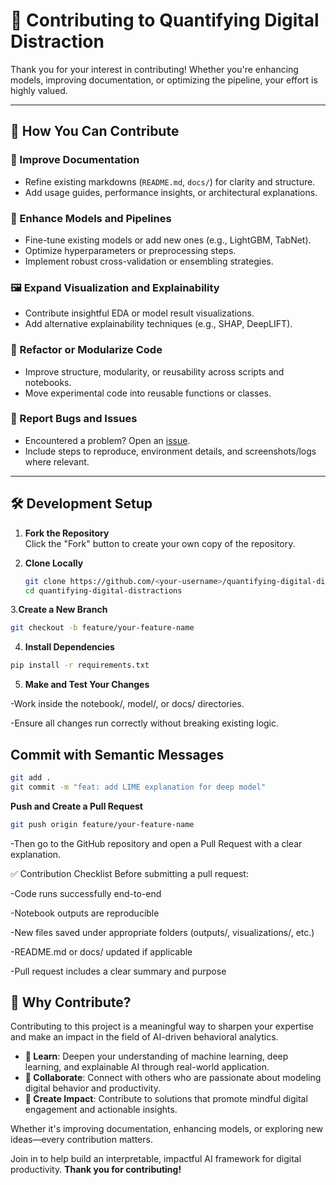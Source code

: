 # 🤝 Contributing to Quantifying Digital Distraction

Thank you for your interest in contributing! Whether you're enhancing models, improving documentation, or optimizing the pipeline, your effort is highly valued.

---

## 🧠 How You Can Contribute

### 📖 Improve Documentation
- Refine existing markdowns (`README.md`, `docs/`) for clarity and structure.
- Add usage guides, performance insights, or architectural explanations.

### 🧪 Enhance Models and Pipelines
- Fine-tune existing models or add new ones (e.g., LightGBM, TabNet).
- Optimize hyperparameters or preprocessing steps.
- Implement robust cross-validation or ensembling strategies.

### 🖼️ Expand Visualization and Explainability
- Contribute insightful EDA or model result visualizations.
- Add alternative explainability techniques (e.g., SHAP, DeepLIFT).

### 🧹 Refactor or Modularize Code
- Improve structure, modularity, or reusability across scripts and notebooks.
- Move experimental code into reusable functions or classes.

### 🐞 Report Bugs and Issues
- Encountered a problem? Open an [issue](https://github.com/abhilashpuli99/quantifying-digital-distractions/issues).
- Include steps to reproduce, environment details, and screenshots/logs where relevant.

---

## 🛠️ Development Setup

1. **Fork the Repository**  
   Click the "Fork" button to create your own copy of the repository.

2. **Clone Locally**

   ```bash
   git clone https://github.com/<your-username>/quantifying-digital-distractions.git
   cd quantifying-digital-distractions
3.**Create a New Branch**

   ```bash
git checkout -b feature/your-feature-name
```
4. **Install Dependencies**

```bash
pip install -r requirements.txt
```
5. **Make and Test Your Changes**

-Work inside the notebook/, model/, or docs/ directories.

-Ensure all changes run correctly without breaking existing logic.

## Commit with Semantic Messages

```bash
git add .
git commit -m "feat: add LIME explanation for deep model"
```
**Push and Create a Pull Request**

```bash
git push origin feature/your-feature-name
```
-Then go to the GitHub repository and open a Pull Request with a clear explanation.

✅ Contribution Checklist
Before submitting a pull request:

 -Code runs successfully end-to-end

 -Notebook outputs are reproducible

 -New files saved under appropriate folders (outputs/, visualizations/, etc.)

 -README.md or docs/ updated if applicable

 -Pull request includes a clear summary and purpose
 ## 🌟 Why Contribute?

Contributing to this project is a meaningful way to sharpen your expertise and make an impact in the field of AI-driven behavioral analytics.

- **🚀 Learn**: Deepen your understanding of machine learning, deep learning, and explainable AI through real-world application.
- **🤝 Collaborate**: Connect with others who are passionate about modeling digital behavior and productivity.
- **🧠 Create Impact**: Contribute to solutions that promote mindful digital engagement and actionable insights.

Whether it's improving documentation, enhancing models, or exploring new ideas—every contribution matters.

Join in to help build an interpretable, impactful AI framework for digital productivity.
**Thank you for contributing!**
